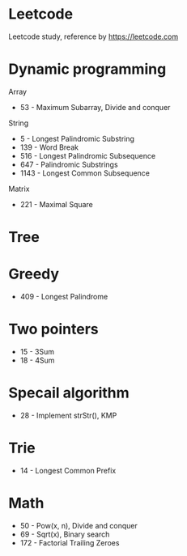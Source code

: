 # Leetcode
Leetcode study, reference by https://leetcode.com

# Dynamic programming 

Array
- 53 - Maximum Subarray, Divide and conquer

String
- 5 - Longest Palindromic Substring
- 139 - Word Break
- 516 - Longest Palindromic Subsequence
- 647 - Palindromic Substrings
- 1143 - Longest Common Subsequence

Matrix
- 221 - Maximal Square

# Tree


# Greedy
- 409 - Longest Palindrome

# Two pointers
- 15 - 3Sum
- 18 - 4Sum

# Specail algorithm
- 28 - Implement strStr(), KMP

# Trie
- 14 - Longest Common Prefix

# Math
- 50 - Pow(x, n), Divide and conquer
- 69 - Sqrt(x), Binary search
- 172 - Factorial Trailing Zeroes
